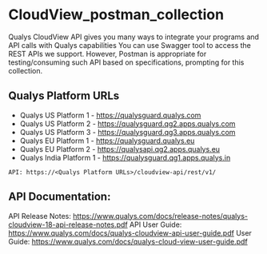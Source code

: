 # CloudView_postman_collection

Qualys CloudView API gives you many ways to integrate your programs and API calls with Qualys capabilities
You can use Swagger tool to access the REST APIs we support. However, Postman is appropriate for testing/consuming such API based on specifications, prompting for this collection.

## Qualys Platform URLs
* Qualys US Platform 1 - https://qualysguard.qualys.com
* Qualys US Platform 2 - https://qualysguard.qg2.apps.qualys.com
* Qualys US Platform 3 - https://qualysguard.qg3.apps.qualys.com
* Qualys EU Platform 1 - https://qualysguard.qualys.eu
* Qualys EU Platform 2 - https://qualysapi.qg2.apps.qualys.eu
* Qualys India Platform 1 - https://qualysguard.qg1.apps.qualys.in

`API: https://<Qualys Platform URLs>/cloudview-api/rest/v1/`

## API Documentation:
API Release Notes: https://www.qualys.com/docs/release-notes/qualys-cloudview-18-api-release-notes.pdf
API User Guide: https://www.qualys.com/docs/qualys-cloudview-api-user-guide.pdf
User Guide: https://www.qualys.com/docs/qualys-cloud-view-user-guide.pdf

